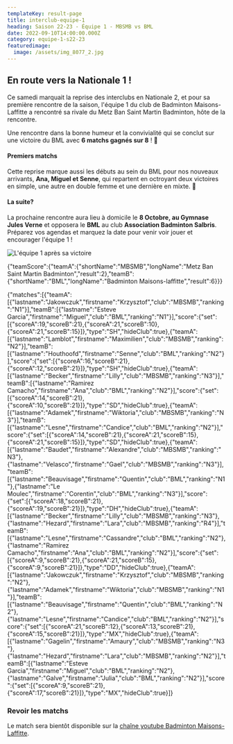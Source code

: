 ```yaml
---
templateKey: result-page
title: interclub-equipe-1
heading: Saison 22-23 - Équipe 1 - MBSMB vs BML
date: 2022-09-10T14:00:00.000Z
category: equipe-1-s22-23
featuredimage:
  image: /assets/img_8077_2.jpg
---
```

## En route vers la Nationale 1 !

Ce samedi marquait la reprise des interclubs en Nationale 2, et pour sa première rencontre de la saison, l'équipe 1 du club de Badminton Maisons-Laffitte a rencontré sa rivale du Metz Ban Saint Martin Badminton, hôte de la rencontre.

Une rencontre dans la bonne humeur et la convivialité qui se conclut sur une victoire du BML avec **6 matchs gagnés sur 8** ! 🎉

#### Premiers matchs

Cette reprise marque aussi les débuts au sein du BML pour nos nouveaux arrivants, **Ana, Miguel et Senne**, qui repartent en octroyant deux victoires en simple, une autre en double femme et une dernière en mixte. 💪

#### La suite?

La prochaine rencontre aura lieu à domicile le **8 Octobre, au Gymnase Jules Verne** et opposera le **BML** au club **Association Badminton Salbris**. Préparez vos agendas et marquez la date pour venir voir jouer et encourager l'équipe 1 !

![L'équipe 1 après sa victoire](/assets/img_8077_2.jpg "L'équipe 1 après sa victoire")

<teamscoreboard>{"teamScore":{"teamA":{"shortName":"MBSMB","longName":"Metz Ban Saint Martin Badminton","result":2},"teamB":{"shortName":"BML","longName":"Badminton Maisons-laffitte","result":6}}}</teamscoreboard>

<scoreboard>{"matches":[{"teamA":[{"lastname":"Jakowczuk","firstname":"Krzysztof","club":"MBSMB","ranking":"N1"}],"teamB":[{"lastname":"Esteve Garcia","firstname":"Miguel","club":"BML","ranking":"N1"}],"score":{"set":[{"scoreA":19,"scoreB":21},{"scoreA":21,"scoreB":10},{"scoreA":21,"scoreB":15}]},"type":"SH","hideClub":true},{"teamA":[{"lastname":"Lamblot","firstname":"Maximilien","club":"MBSMB","ranking":"N2"}],"teamB":[{"lastname":"Houthoofd","firstname":"Senne","club":"BML","ranking":"N2"}],"score":{"set":[{"scoreA":16,"scoreB":21},{"scoreA":12,"scoreB":21}]},"type":"SH","hideClub":true},{"teamA":[{"lastname":"Becker","firstname":"Lilly","club":"MBSMB","ranking":"N3"}],"teamB":[{"lastname":"Ramirez Camacho","firstname":"Ana","club":"BML","ranking":"N2"}],"score":{"set":[{"scoreA":14,"scoreB":21},{"scoreA":10,"scoreB":21}]},"type":"SD","hideClub":true},{"teamA":[{"lastname":"Adamek","firstname":"Wiktoria","club":"MBSMB","ranking":"N3"}],"teamB":[{"lastname":"Lesne","firstname":"Candice","club":"BML","ranking":"N2"}],"score":{"set":[{"scoreA":14,"scoreB":21},{"scoreA":21,"scoreB":15},{"scoreA":21,"scoreB":15}]},"type":"SD","hideClub":true},{"teamA":[{"lastname":"Baudet","firstname":"Alexandre","club":"MBSMB","ranking":"N3"},{"lastname":"Velasco","firstname":"Gael","club":"MBSMB","ranking":"N3"}],"teamB":[{"lastname":"Beauvisage","firstname":"Quentin","club":"BML","ranking":"N1"},{"lastname":"Le Moulec","firstname":"Corentin","club":"BML","ranking":"N3"}],"score":{"set":[{"scoreA":18,"scoreB":21},{"scoreA":19,"scoreB":21}]},"type":"DH","hideClub":true},{"teamA":[{"lastname":"Becker","firstname":"Lilly","club":"MBSMB","ranking":"N3"},{"lastname":"Hezard","firstname":"Lara","club":"MBSMB","ranking":"R4"}],"teamB":[{"lastname":"Lesne","firstname":"Cassandre","club":"BML","ranking":"N2"},{"lastname":"Ramirez Camacho","firstname":"Ana","club":"BML","ranking":"N2"}],"score":{"set":[{"scoreA":9,"scoreB":21},{"scoreA":21,"scoreB":15},{"scoreA":9,"scoreB":21}]},"type":"DD","hideClub":true},{"teamA":[{"lastname":"Jakowczuk","firstname":"Krzysztof","club":"MBSMB","ranking":"N2"},{"lastname":"Adamek","firstname":"Wiktoria","club":"MBSMB","ranking":"N1"}],"teamB":[{"lastname":"Beauvisage","firstname":"Quentin","club":"BML","ranking":"N2"},{"lastname":"Lesne","firstname":"Candice","club":"BML","ranking":"N2"}],"score":{"set":[{"scoreA":21,"scoreB":12},{"scoreA":13,"scoreB":21},{"scoreA":15,"scoreB":21}]},"type":"MX","hideClub":true},{"teamA":[{"lastname":"Gagelin","firstname":"Amaury","club":"MBSMB","ranking":"N3"},{"lastname":"Hezard","firstname":"Lara","club":"MBSMB","ranking":"N2"}],"teamB":[{"lastname":"Esteve Garcia","firstname":"Miguel","club":"BML","ranking":"N2"},{"lastname":"Galve","firstname":"Julia","club":"BML","ranking":"N2"}],"score":{"set":[{"scoreA":9,"scoreB":21},{"scoreA":17,"scoreB":21}]},"type":"MX","hideClub":true}]}</scoreboard>

### Revoir les matchs

Le match sera bientôt disponible sur la [chaîne youtube Badminton Maisons-Laffitte](https://www.youtube.com/channel/UC9cBewd4vtXbI2ZwGLY9OlQ).